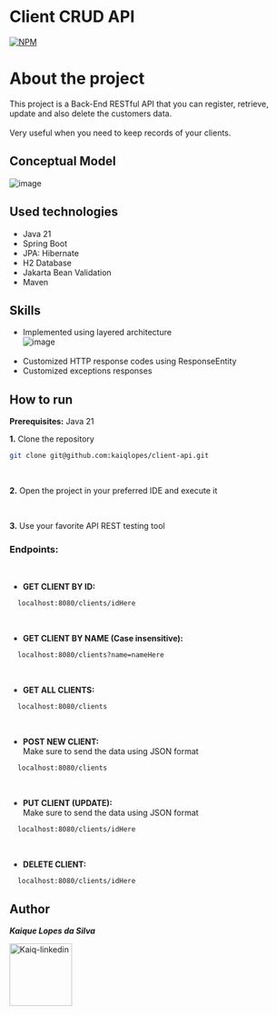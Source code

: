 # Client CRUD API

[![NPM](https://img.shields.io/npm/l/react)](https://github.com/kaiqlopes/client-crud/blob/main/LICENSE)

# About the project
This project is a Back-End RESTful API that you can register, retrieve, update and also delete the customers data.
<br><br>
Very useful when you need to keep records of your clients.

## Conceptual Model

![image](https://github.com/kaiqlopes/client-crud/assets/58572272/f727e744-8a57-49e0-b729-6d85e0a3e587)



## Used technologies

- Java 21
- Spring Boot
- JPA: Hibernate
- H2 Database
- Jakarta Bean Validation
- Maven

## Skills

- Implemented using layered architecture <br>
  ![image](https://github.com/kaiqlopes/client-crud/assets/58572272/1d229883-d1e3-4593-9b19-26887cf8cc18)
  <br><br>
- Customized HTTP response codes using ResponseEntity
- Customized exceptions responses

## How to run

<b>Prerequisites:</b> Java 21

<b>1.</b> Clone the repository
  ```bash
  git clone git@github.com:kaiqlopes/client-api.git
```
<br>

<b>2.</b> Open the project in your preferred IDE and execute it

<br>

<b>3.</b> Use your favorite API REST testing tool

### Endpoints:

<br>

- <b>GET CLIENT BY ID:</b>
```bash
  localhost:8080/clients/idHere
```
<br>

- <b>GET CLIENT BY NAME (Case insensitive):</b>
```bash
  localhost:8080/clients?name=nameHere
```
<br>

- <b>GET ALL CLIENTS:</b>
```bash
  localhost:8080/clients
```

<br>

- <b>POST NEW CLIENT:</b> <br>
Make sure to send the data using JSON format
```bash
  localhost:8080/clients
```

<br>

- <b>PUT CLIENT (UPDATE):</b> <br>
Make sure to send the data using JSON format
```bash
  localhost:8080/clients/idHere
```

<br>

- <b>DELETE CLIENT:</b> <br>
```bash
  localhost:8080/clients/idHere
```

## Author
<b>_Kaique Lopes da Silva_</b> <br>
<div align="left" style="display: inline-block;">
  <a href="https://www.linkedin.com/in/kaiqlopes/" target="_blank">
    <img align= "center" alt="Kaiq-linkedin" = height "110" width="110" src="https://img.shields.io/badge/LinkedIn-0077B5?style=for-the-badge&logo=linkedin&logoColor=white">
  </a>
</div>

